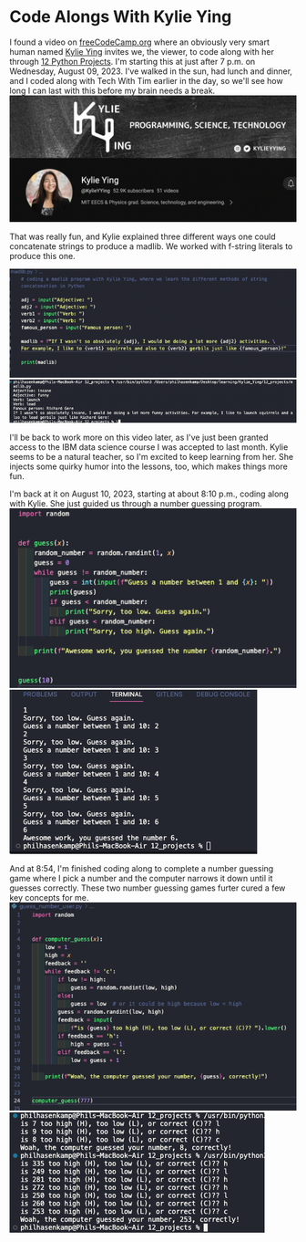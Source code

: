 # Code Alongs With Kylie Ying

I found a video on [freeCodeCamp.org][def] where an obviously very smart human named [Kylie Ying][def2] invites we, the viewer, to code along with her through [12 Python Projects][def3]. I'm starting this at just after 7 p.m. on Wednesday, August 09, 2023. I've walked in the sun, had lunch and dinner, and I coded along with Tech With Tim earlier in the day, so we'll see how long I can last with this before my brain needs a break. <br>
![Alt text](<Screen Shot 2023-08-09 at 7.09.53 PM.png>) <br>

That was really fun, and Kylie explained three different ways one could concatenate strings to produce a madlib. We worked with f-string literals to produce this one. <br>

![Alt text][def4] <br>
![Alt text][def5] <br>

I'll be back to work more on this video later, as I've just been granted access to the IBM data science course I was accepted to last month. Kylie seems to be a natural teacher, so I'm excited to keep learning from her. She injects some quirky humor into the lessons, too, which makes things more fun.

[def]: https://www.freecodecamp.org/
[def2]: https://www.youtube.com/@KylieYYing
[def3]: https://www.youtube.com/watch?v=8ext9G7xspg&t=1470s
[def4]: <Screen Shot 2023-08-09 at 8.27.59 PM.png>
[def5]: <Screen Shot 2023-08-09 at 8.28.17 PM.png>

I'm back at it on August 10, 2023, starting at about 8:10 p.m., coding along with Kylie. She just guided us through a number guessing program. <br>
![Alt text](<Screen Shot 2023-08-10 at 8.30.50 PM.png>) <br>
![Alt text](<Screen Shot 2023-08-10 at 8.30.39 PM.png>) <br>

And at 8:54, I'm finished coding along to complete a number guessing game where I pick a number and the computer narrows it down until it guesses correctly. These two number guessing games furter cured a few key concepts for me. <br>
![Alt text](<Screen Shot 2023-08-10 at 8.52.33 PM.png>) <br>
![Alt text](<Screen Shot 2023-08-10 at 8.52.42 PM.png>) <br>
